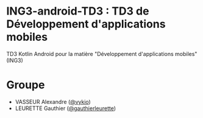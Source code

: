 # ING3-android-TD3 : TD3 de Développement d'applications mobiles

TD3 Kotlin Android pour la matière "Développement d'applications mobiles" (ING3)

# Groupe

- VASSEUR Alexandre ([@vykio](https://www.github.com/vykio))
- LEURETTE Gauthier ([@gauthierleurette](https://www.github.com/gauthierleurette))
